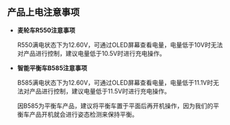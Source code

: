 ## 产品上电注意事项

- **麦轮车R550注意事项**

  

  R550满电状态下为12.60V，可通过OLED屏幕查看电量，电量低于10V时无法对产品进行控制，建议电量低于10.5V时进行充电操作。

   

- **智能平衡车B585注意事项**

  

  B585满电状态下为12.60V，可通过OLED屏幕查看电量，电量低于11.1V时无法对产品进行控制，建议电量低于11.5V时进行充电操作。

  

  因B585为平衡车产品，建议将平衡车置于平面后再开机操作，因为我们的平衡车产品开机就会进行姿态检测来保持平衡。

  